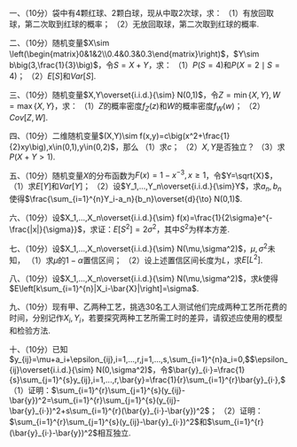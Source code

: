 一、（10分）袋中有$4$颗红球、$2$颗白球，现从中取$2$次球，求：
 （1）有放回取球，第二次取到红球的概率；
 （2）无放回取球，第二次取到红球的概率.
 ​

 二、（10分）随机变量$X\sim \left(\begin{matrix}0&1&2\\0.4&0.3&0.3\end{matrix}\right)$，$Y\sim b\big(3,\frac{1}{3}\big)$，令$S=X+Y$，求：
 （1）$P(S=4)$和$P(X=2\mid S=4)$；
 （2）$E[S]$和$Var[S]$.
 ​

 三、（10分）随机变量$X,Y\overset{i.i.d.}{\sim} N(0,1)$，令$Z=\min\{X,Y\},W=\max\{X,Y\}$，求：
 （1）$Z$的概率密度$f_Z(z)$和$W$的概率密度$f_W(w)$；
 （2）$Cov[Z,W]$.
 ​

 四、（10分）二维随机变量$(X,Y)\sim f(x,y)=c\big(x^2+\frac{1}{2}xy\big),x\in(0,1),y\in(0,2)$，那么
 （1）求$c$；
 （2）$X,Y$是否独立？
 （3）求$P(X+Y>1)$.
 ​

 五、（10分）随机变量$X$的分布函数为$F(x)=1-x^{-3},x\ge1$，令$Y=\sqrt{X}$，
 （1）求$E[Y]$和$Var[Y]$；
 （2）设$Y_1,...,Y_n\overset{i.i.d.}{\sim}Y$，求$a_n,b_n$使得$\frac{\sum_{i=1}^{n}Y_i-a_n}{b_n}\overset{d}{\to} N(0,1)$.
 ​

 六、（10分）设$X_1,...,X_n\overset{i.i.d.}{\sim} f(x)=\frac{1}{2\sigma}e^{-\frac{|x|}{\sigma}}$，求证：$E[S^2]=2\sigma^2$，其中$S^2$为样本方差.
 ​

 七、（10分）设$X_1,...,X_n\overset{i.i.d.}{\sim} N(\mu,\sigma^2)$，$\mu,\sigma^2$未知，
 （1）求$\mu$的$1-\alpha$置信区间；
 （2）设上述置信区间长度为$L$，求$E[L^2]$.
 ​

 八、（10分）设$X_1,...,X_n\overset{i.i.d.}{\sim} N(\mu,\sigma^2)$，求$k$使得$E\left[k\sum_{i=1}^{n}|X_i-\bar{X}|\right]=\sigma$.
 ​

 九、（10分）现有甲、乙两种工艺，挑选$30$名工人测试他们完成两种工艺所花费的时间，分别记作$X_i,Y_i$，若要探究两种工艺所需工时的差异，请叙述应使用的模型和检验方法.
 ​

 十、（10分）已知$y_{ij}=\mu+a_i+\epsilon_{ij},i=1,...,r,j=1,...,s,\sum_{i=1}^{n}a_i=0,$$\epsilon_{ij}\overset{i.i.d.}{\sim} N(0,\sigma^2)$，令$\bar{y}_{i·}=\frac{1}{s}\sum_{j=1}^{s}y_{ij},i=1,...,r,\bar{y}=\frac{1}{r}\sum_{i=1}^{r}\bar{y}_{i·},$
 （1）证明：$\sum_{i=1}^{r}\sum_{j=1}^{s}(y_{ij}-\bar{y})^2=\sum_{i=1}^{r}\sum_{j=1}^{s}(y_{ij}-\bar{y}_{i·})^2+s\sum_{i=1}^{r}(\bar{y}_{i·}-\bar{y})^2$；
 （2）证明：$\sum_{i=1}^{r}\sum_{j=1}^{s}(y_{ij}-\bar{y}_{i·})^2$和$\sum_{i=1}^{r}(\bar{y}_{i·}-\bar{y})^2$相互独立.
 